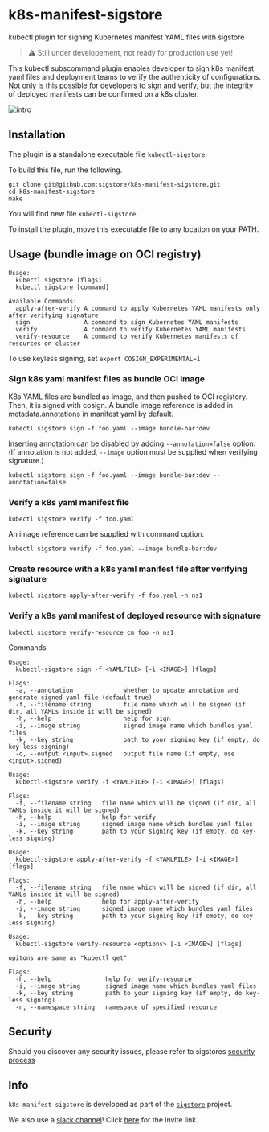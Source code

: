 # k8s-manifest-sigstore

kubectl plugin for signing Kubernetes manifest YAML files with sigstore

> :warning: Still under developement, not ready for production use yet!

This kubectl subscommand plugin enables developer to sign k8s manifest yaml files and deployment teams  to verify the authenticity of configurations.   Not only is this possible for developers to sign and verify, but  the integrity of deployed manifests can be confirmed on a k8s cluster. 

![intro](images/intro.gif)

## Installation

The plugin is a standalone executable file `kubectl-sigstore`. 

To build this file, run the following. 
```
git clone git@github.com:sigstore/k8s-manifest-sigstore.git
cd k8s-manifest-sigstore
make
```
You will find new file `kubectl-sigstore`.

To install the plugin, move this executable file to any location on your PATH.


## Usage (bundle image on OCI registry)

```
Usage:
  kubectl sigstore [flags]
  kubectl sigstore [command]

Available Commands:
  apply-after-verify A command to apply Kubernetes YAML manifests only after verifying signature
  sign               A command to sign Kubernetes YAML manifests
  verify             A command to verify Kubernetes YAML manifests
  verify-resource    A command to verify Kubernetes manifests of resources on cluster
```

To use keyless signing, set `export COSIGN_EXPERIMENTAL=1`

### Sign k8s yaml manifest files as bundle OCI image

K8s YAML files are bundled as image, and then pushed to OCI registory. Then, it is signed with cosign. A bundle image reference is added in metadata.annotations in manifest yaml by default. 

`kubectl sigstore sign -f foo.yaml --image bundle-bar:dev`

Inserting annotation can be disabled by adding `--annotation=false` option. (If annotation is not added, `--image` option must be supplied when verifying signature.)

`kubectl sigstore sign -f foo.yaml --image bundle-bar:dev --annotation=false`

### Verify a k8s yaml manifest file

`kubectl sigstore verify -f foo.yaml`

An image reference can be supplied with command option.

`kubectl sigstore verify -f foo.yaml --image bundle-bar:dev`

### Create resource with a k8s yaml manifest file after verifying signature

`kubectl sigstore apply-after-verify -f foo.yaml -n ns1`

### Verify a k8s yaml manifest of deployed resource with signature

`kubectl sigstore verify-resource cm foo -n ns1`


Commands

```
Usage:
  kubectl-sigstore sign -f <YAMLFILE> [-i <IMAGE>] [flags]

Flags:
  -a, --annotation              whether to update annotation and generate signed yaml file (default true)
  -f, --filename string         file name which will be signed (if dir, all YAMLs inside it will be signed)
  -h, --help                    help for sign
  -i, --image string            signed image name which bundles yaml files
  -k, --key string              path to your signing key (if empty, do key-less signing)
  -o, --output <input>.signed   output file name (if empty, use <input>.signed)
```

```
Usage:
  kubectl-sigstore verify -f <YAMLFILE> [-i <IMAGE>] [flags]

Flags:
  -f, --filename string   file name which will be signed (if dir, all YAMLs inside it will be signed)
  -h, --help              help for verify
  -i, --image string      signed image name which bundles yaml files
  -k, --key string        path to your signing key (if empty, do key-less signing)
```

```
Usage:
  kubectl-sigstore apply-after-verify -f <YAMLFILE> [-i <IMAGE>] [flags]

Flags:
  -f, --filename string   file name which will be signed (if dir, all YAMLs inside it will be signed)
  -h, --help              help for apply-after-verify
  -i, --image string      signed image name which bundles yaml files
  -k, --key string        path to your signing key (if empty, do key-less signing)
```

```
Usage:
  kubectl-sigstore verify-resource <options> [-i <IMAGE>] [flags]

opitons are same as "kubectl get"

Flags:
  -h, --help               help for verify-resource
  -i, --image string       signed image name which bundles yaml files
  -k, --key string         path to your signing key (if empty, do key-less signing)
  -n, --namespace string   namespace of specified resource
```

## Security

Should you discover any security issues, please refer to sigstores [security
process](https://github.com/sigstore/community/blob/main/SECURITY.md)

## Info

`k8s-manifest-sigstore` is developed as part of the [`sigstore`](https://sigstore.dev) project.

We also use a [slack channel](https://sigstore.slack.com)!
Click [here](https://join.slack.com/t/sigstore/shared_invite/zt-mhs55zh0-XmY3bcfWn4XEyMqUUutbUQ) for the invite link.
